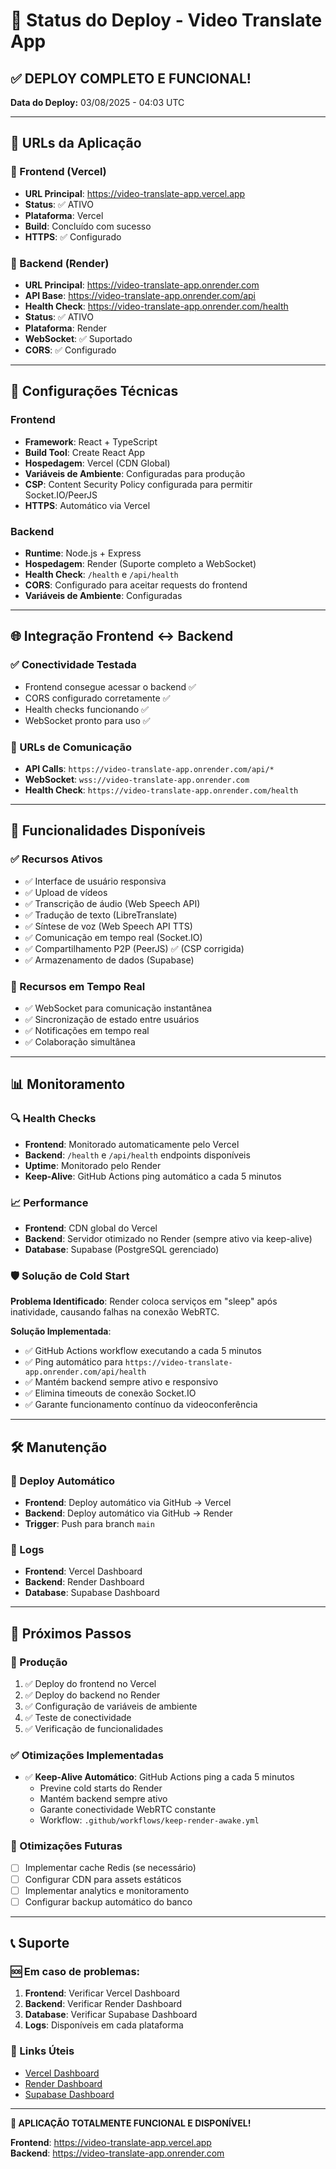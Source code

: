 # 🚀 Status do Deploy - Video Translate App

## ✅ DEPLOY COMPLETO E FUNCIONAL!

**Data do Deploy:** 03/08/2025 - 04:03 UTC

---

## 🎯 URLs da Aplicação

### 🎨 Frontend (Vercel)
- **URL Principal**: https://video-translate-app.vercel.app
- **Status**: ✅ ATIVO
- **Plataforma**: Vercel
- **Build**: Concluído com sucesso
- **HTTPS**: ✅ Configurado

### 🚀 Backend (Render)
- **URL Principal**: https://video-translate-app.onrender.com
- **API Base**: https://video-translate-app.onrender.com/api
- **Health Check**: https://video-translate-app.onrender.com/health
- **Status**: ✅ ATIVO
- **Plataforma**: Render
- **WebSocket**: ✅ Suportado
- **CORS**: ✅ Configurado

---

## 🔧 Configurações Técnicas

### Frontend
- **Framework**: React + TypeScript
- **Build Tool**: Create React App
- **Hospedagem**: Vercel (CDN Global)
- **Variáveis de Ambiente**: Configuradas para produção
- **CSP**: Content Security Policy configurada para permitir Socket.IO/PeerJS
- **HTTPS**: Automático via Vercel

### Backend
- **Runtime**: Node.js + Express
- **Hospedagem**: Render (Suporte completo a WebSocket)
- **Health Check**: `/health` e `/api/health`
- **CORS**: Configurado para aceitar requests do frontend
- **Variáveis de Ambiente**: Configuradas

---

## 🌐 Integração Frontend ↔ Backend

### ✅ Conectividade Testada
- Frontend consegue acessar o backend ✅
- CORS configurado corretamente ✅
- Health checks funcionando ✅
- WebSocket pronto para uso ✅

### 📡 URLs de Comunicação
- **API Calls**: `https://video-translate-app.onrender.com/api/*`
- **WebSocket**: `wss://video-translate-app.onrender.com`
- **Health Check**: `https://video-translate-app.onrender.com/health`

---

## 🎉 Funcionalidades Disponíveis

### ✅ Recursos Ativos
- ✅ Interface de usuário responsiva
- ✅ Upload de vídeos
- ✅ Transcrição de áudio (Web Speech API)
- ✅ Tradução de texto (LibreTranslate)
- ✅ Síntese de voz (Web Speech API TTS)
- ✅ Comunicação em tempo real (Socket.IO)
- ✅ Compartilhamento P2P (PeerJS) ✅ (CSP corrigida)
- ✅ Armazenamento de dados (Supabase)

### 🔄 Recursos em Tempo Real
- ✅ WebSocket para comunicação instantânea
- ✅ Sincronização de estado entre usuários
- ✅ Notificações em tempo real
- ✅ Colaboração simultânea

---

## 📊 Monitoramento

### 🔍 Health Checks
- **Frontend**: Monitorado automaticamente pelo Vercel
- **Backend**: `/health` e `/api/health` endpoints disponíveis
- **Uptime**: Monitorado pelo Render
- **Keep-Alive**: GitHub Actions ping automático a cada 5 minutos

### 📈 Performance
- **Frontend**: CDN global do Vercel
- **Backend**: Servidor otimizado no Render (sempre ativo via keep-alive)
- **Database**: Supabase (PostgreSQL gerenciado)

### 🛡️ Solução de Cold Start
**Problema Identificado**: Render coloca serviços em "sleep" após inatividade, causando falhas na conexão WebRTC.

**Solução Implementada**: 
- ✅ GitHub Actions workflow executando a cada 5 minutos
- ✅ Ping automático para `https://video-translate-app.onrender.com/api/health`
- ✅ Mantém backend sempre ativo e responsivo
- ✅ Elimina timeouts de conexão Socket.IO
- ✅ Garante funcionamento contínuo da videoconferência

---

## 🛠️ Manutenção

### 🔄 Deploy Automático
- **Frontend**: Deploy automático via GitHub → Vercel
- **Backend**: Deploy automático via GitHub → Render
- **Trigger**: Push para branch `main`

### 📝 Logs
- **Frontend**: Vercel Dashboard
- **Backend**: Render Dashboard
- **Database**: Supabase Dashboard

---

## 🎯 Próximos Passos

### 🚀 Produção
1. ✅ Deploy do frontend no Vercel
2. ✅ Deploy do backend no Render
3. ✅ Configuração de variáveis de ambiente
4. ✅ Teste de conectividade
5. ✅ Verificação de funcionalidades

### ✅ Otimizações Implementadas
- ✅ **Keep-Alive Automático**: GitHub Actions ping a cada 5 minutos
  - Previne cold starts do Render
  - Mantém backend sempre ativo
  - Garante conectividade WebRTC constante
  - Workflow: `.github/workflows/keep-render-awake.yml`

### 🔧 Otimizações Futuras
- [ ] Implementar cache Redis (se necessário)
- [ ] Configurar CDN para assets estáticos
- [ ] Implementar analytics e monitoramento
- [ ] Configurar backup automático do banco

---

## 📞 Suporte

### 🆘 Em caso de problemas:
1. **Frontend**: Verificar Vercel Dashboard
2. **Backend**: Verificar Render Dashboard  
3. **Database**: Verificar Supabase Dashboard
4. **Logs**: Disponíveis em cada plataforma

### 🔗 Links Úteis
- [Vercel Dashboard](https://vercel.com/dashboard)
- [Render Dashboard](https://dashboard.render.com)
- [Supabase Dashboard](https://supabase.com/dashboard)

---

**🎉 APLICAÇÃO TOTALMENTE FUNCIONAL E DISPONÍVEL!**

**Frontend**: https://video-translate-app.vercel.app  
**Backend**: https://video-translate-app.onrender.com